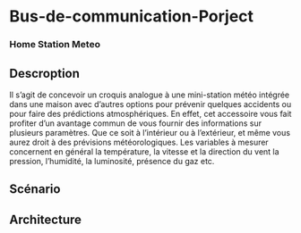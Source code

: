 # Bus-de-communication-Porject

### Home Station Meteo 
## Descroption
Il s’agit de concevoir un croquis analogue à une mini-station météo intégrée dans une maison avec d’autres options pour prévenir quelques accidents ou pour faire des prédictions atmosphériques. 
En effet, cet accessoire vous fait profiter d’un avantage commun de vous fournir des informations sur plusieurs paramètres. Que ce soit à l’intérieur ou à l’extérieur, et même vous aurez droit à des prévisions météorologiques. Les variables à mesurer concernent en général la température, la vitesse et la direction du vent la pression, l’humidité, la luminosité, présence du gaz etc.

## Scénario 

## Architecture


